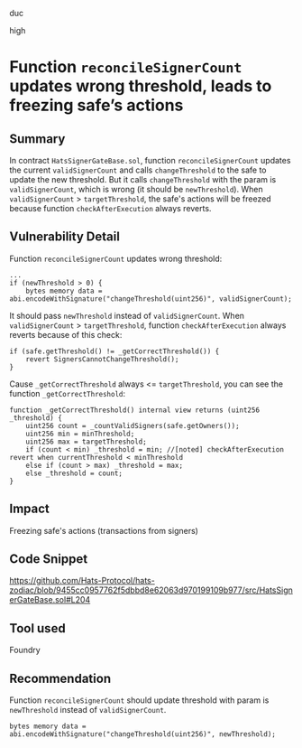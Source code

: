 duc

high

# Function `reconcileSignerCount` updates wrong threshold, leads to freezing safe’s actions

## Summary
In contract `HatsSignerGateBase.sol`, function `reconcileSignerCount`  updates the current `validSignerCount` and calls `changeThreshold` to the safe to update the new threshold. But it calls `changeThreshold` with the param is `validSignerCount`, which is wrong (it should be `newThreshold`). When `validSignerCount` > `targetThreshold`, the safe's actions will be freezed because function `checkAfterExecution` always reverts.

## Vulnerability Detail
Function `reconcileSignerCount` updates wrong threshold:
```solidity=
... 
if (newThreshold > 0) {
    bytes memory data = abi.encodeWithSignature("changeThreshold(uint256)", validSignerCount);
```
It should pass `newThreshold` instead of `validSignerCount`.
When `validSignerCount` > `targetThreshold`, function `checkAfterExecution` always reverts because of this check:
```solidity=
if (safe.getThreshold() != _getCorrectThreshold()) {
    revert SignersCannotChangeThreshold();
}
```
Cause `_getCorrectThreshold` always <= `targetThreshold`, you can see the function `_getCorrectThreshold`:
```solidity=
function _getCorrectThreshold() internal view returns (uint256 _threshold) {
    uint256 count = _countValidSigners(safe.getOwners());
    uint256 min = minThreshold;
    uint256 max = targetThreshold;
    if (count < min) _threshold = min; //[noted] checkAfterExecution revert when currentThreshold < minThreshold
    else if (count > max) _threshold = max;
    else _threshold = count;
}
```


## Impact
Freezing safe's actions (transactions from signers)

## Code Snippet
https://github.com/Hats-Protocol/hats-zodiac/blob/9455cc0957762f5dbbd8e62063d970199109b977/src/HatsSignerGateBase.sol#L204

## Tool used
Foundry

## Recommendation
Function `reconcileSignerCount` should update threshold with param is `newThreshold` instead of `validSignerCount`.
```solidity=
bytes memory data = abi.encodeWithSignature("changeThreshold(uint256)", newThreshold);
```